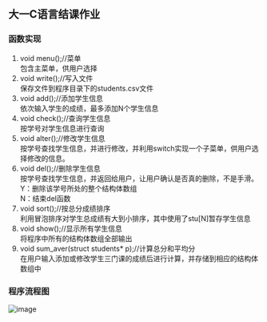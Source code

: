 ## 大一C语言结课作业
###	函数实现
1.	void menu();//菜单<br>
包含主菜单，供用户选择
2.	void write();//写入文件<br>
保存文件到程序目录下的students.csv文件
3.	void add();//添加学生信息<br>
依次输入学生的成绩，最多添加N个学生信息
4.	void check();//查询学生信息<br>
按学号对学生信息进行查询
5.	void alter();//修改学生信息<br>
按学号查找学生信息，并进行修改，并利用switch实现一个子菜单，供用户选择修改的信息。
6.	void del();//删除学生信息<br>
按学号查找学生信息，并返回给用户，让用户确认是否真的删除，不是手滑。<br>
Y：删除该学号所处的整个结构体数组<br>
N：结束del函数
7.	void sort();//按总分成绩排序<br>
利用冒泡排序对学生总成绩有大到小排序，其中使用了stu[N]暂存学生信息
8.	void show();//显示所有学生信息<br>
将程序中所有的结构体数组全部输出
9.	void sum_aver(struct students* p);//计算总分和平均分<br>
在用户输入添加或修改学生三门课的成绩后进行计算，并存储到相应的结构体数组中
### 程序流程图
![image](http://github.com/suz233/C-StudentManagement/raw/master/流程图.png)
